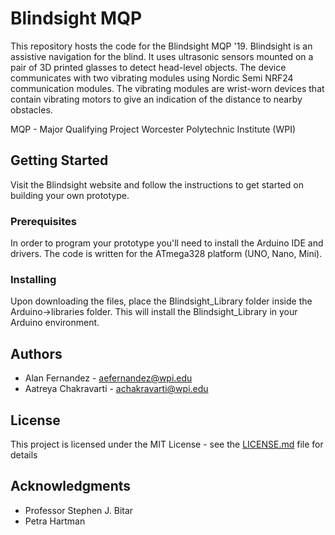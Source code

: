 # Blindsight MQP

This repository hosts the code for the Blindsight MQP '19. Blindsight is an assistive navigation for the blind. It uses ultrasonic sensors mounted on a pair of 3D printed glasses to detect head-level objects. The device communicates with two vibrating modules using Nordic Semi NRF24 communication modules. The vibrating modules are wrist-worn devices that contain vibrating motors to give an indication of the distance to nearby obstacles. 

MQP - Major Qualifying Project 
Worcester Polytechnic Institute (WPI)

## Getting Started

Visit the Blindsight website and follow the instructions to get started on building your own prototype.

### Prerequisites

In order to program your prototype you'll need to install the Arduino IDE and drivers. The code is written for the ATmega328 platform (UNO, Nano, Mini).

### Installing

Upon downloading the files, place the Blindsight_Library folder inside the Arduino->libraries folder. This will install the Blindsight_Library in your Arduino environment. 

## Authors

* Alan Fernandez      - aefernandez@wpi.edu
* Aatreya Chakravarti - achakravarti@wpi.edu

## License

This project is licensed under the MIT License - see the [LICENSE.md](LICENSE.md) file for details

## Acknowledgments

* Professor Stephen J. Bitar
* Petra Hartman
